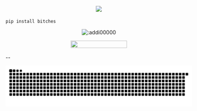 <!-- <p align=center><img width=90% src="banner.gif"></img></p> -->
<p align=center>
<a href="https://discord.com/users/703179231886049341"><img src="https://discord.c99.nl/widget/theme-4/703179231886049341.png" width=50%></a>
 </p>

```sh-session
pip install bitches
```

 

<p align="center"><img src="https://count.getloli.com/get/@:addi00000" alt=":addi00000" /></p>







<p align="center">
  <a href="https://skillicons.dev">
    <img src="https://skillicons.dev/icons?i=,bash,linux," width="55%" height="55%"/>
  </a>
</p>

--







![](https://github.com/Rdimo/Rdimo/raw/output/github-contribution-grid-snake.svg)





